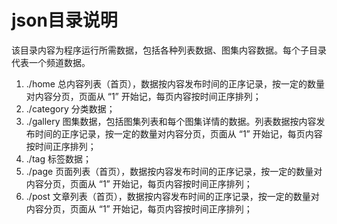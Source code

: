 # json目录说明

该目录内容为程序运行所需数据，包括各种列表数据、图集内容数据。每个子目录代表一个频道数据。

1. ./home 总内容列表（首页），数据按内容发布时间的正序记录，按一定的数量对内容分页，页面从 “1” 开始记，每页内容按时间正序排列；
1. ./category 分类数据；
1. ./gallery 图集数据，包括图集列表和每个图集详情的数据。列表数据按内容发布时间的正序记录，按一定的数量对内容分页，页面从 “1” 开始记，每页内容按时间正序排列；
1. ./tag 标签数据；
1. ./page 页面列表（首页），数据按内容发布时间的正序记录，按一定的数量对内容分页，页面从 “1” 开始记，每页内容按时间正序排列；
1. ./post 文章列表（首页），数据按内容发布时间的正序记录，按一定的数量对内容分页，页面从 “1” 开始记，每页内容按时间正序排列；
